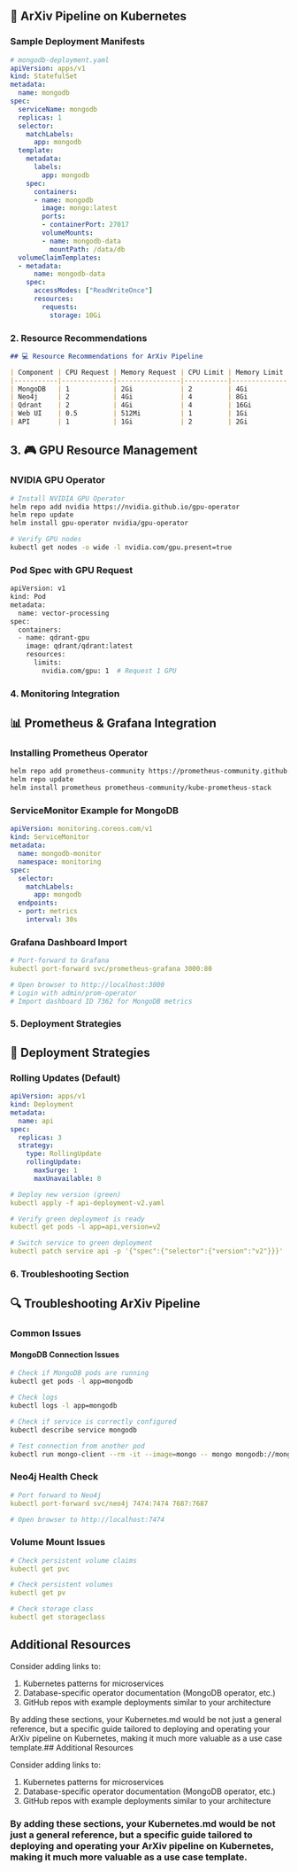 ## 🚢 ArXiv Pipeline on Kubernetes

### Sample Deployment Manifests

```yaml
# mongodb-deployment.yaml
apiVersion: apps/v1
kind: StatefulSet
metadata:
  name: mongodb
spec:
  serviceName: mongodb
  replicas: 1
  selector:
    matchLabels:
      app: mongodb
  template:
    metadata:
      labels:
        app: mongodb
    spec:
      containers:
      - name: mongodb
        image: mongo:latest
        ports:
        - containerPort: 27017
        volumeMounts:
        - name: mongodb-data
          mountPath: /data/db
  volumeClaimTemplates:
  - metadata:
      name: mongodb-data
    spec:
      accessModes: ["ReadWriteOnce"]
      resources:
        requests:
          storage: 10Gi
```

### 2. Resource Recommendations

```markdown
## 💻 Resource Recommendations for ArXiv Pipeline

| Component | CPU Request | Memory Request | CPU Limit | Memory Limit | Notes |
|-----------|-------------|----------------|-----------|--------------|-------|
| MongoDB   | 1           | 2Gi            | 2         | 4Gi          | Storage-heavy workload |
| Neo4j     | 2           | 4Gi            | 4         | 8Gi          | Graph operations need more CPU |
| Qdrant    | 2           | 4Gi            | 4         | 16Gi         | Vector operations memory-intensive |
| Web UI    | 0.5         | 512Mi          | 1         | 1Gi          | Scales horizontally |
| API       | 1           | 1Gi            | 2         | 2Gi          | Connection handling |
```

## 3. 🎮 GPU Resource Management

### NVIDIA GPU Operator
```bash
# Install NVIDIA GPU Operator
helm repo add nvidia https://nvidia.github.io/gpu-operator
helm repo update
helm install gpu-operator nvidia/gpu-operator

# Verify GPU nodes
kubectl get nodes -o wide -l nvidia.com/gpu.present=true
```

### Pod Spec with GPU Request
```bash
apiVersion: v1
kind: Pod
metadata:
  name: vector-processing
spec:
  containers:
  - name: qdrant-gpu
    image: qdrant/qdrant:latest
    resources:
      limits:
        nvidia.com/gpu: 1  # Request 1 GPU
```

### 4. Monitoring Integration


## 📊 Prometheus & Grafana Integration
### Installing Prometheus Operator
```bash
helm repo add prometheus-community https://prometheus-community.github.io/helm-charts
helm repo update
helm install prometheus prometheus-community/kube-prometheus-stack
```

### ServiceMonitor Example for MongoDB
```yaml
apiVersion: monitoring.coreos.com/v1
kind: ServiceMonitor
metadata:
  name: mongodb-monitor
  namespace: monitoring
spec:
  selector:
    matchLabels:
      app: mongodb
  endpoints:
  - port: metrics
    interval: 30s
```
### Grafana Dashboard Import
```yaml
# Port-forward to Grafana
kubectl port-forward svc/prometheus-grafana 3000:80

# Open browser to http://localhost:3000
# Login with admin/prom-operator
# Import dashboard ID 7362 for MongoDB metrics
```


### 5. Deployment Strategies
## 🔄 Deployment Strategies

### Rolling Updates (Default)
```yaml
apiVersion: apps/v1
kind: Deployment
metadata:
  name: api
spec:
  replicas: 3
  strategy:
    type: RollingUpdate
    rollingUpdate:
      maxSurge: 1
      maxUnavailable: 0
```
```yaml
# Deploy new version (green)
kubectl apply -f api-deployment-v2.yaml

# Verify green deployment is ready
kubectl get pods -l app=api,version=v2

# Switch service to green deployment
kubectl patch service api -p '{"spec":{"selector":{"version":"v2"}}}'
```


### 6. Troubleshooting Section

## 🔍 Troubleshooting ArXiv Pipeline

### Common Issues

#### MongoDB Connection Issues
```bash
# Check if MongoDB pods are running
kubectl get pods -l app=mongodb

# Check logs
kubectl logs -l app=mongodb

# Check if service is correctly configured
kubectl describe service mongodb

# Test connection from another pod
kubectl run mongo-client --rm -it --image=mongo -- mongo mongodb://mongodb:27017
```

### Neo4j Health Check
```yaml 
# Port forward to Neo4j
kubectl port-forward svc/neo4j 7474:7474 7687:7687

# Open browser to http://localhost:7474
```
### Volume Mount Issues
```yaml 
# Check persistent volume claims
kubectl get pvc

# Check persistent volumes
kubectl get pv

# Check storage class
kubectl get storageclass
```


## Additional Resources

Consider adding links to:
1. Kubernetes patterns for microservices
2. Database-specific operator documentation (MongoDB operator, etc.)
3. GitHub repos with example deployments similar to your architecture

By adding these sections, your Kubernetes.md would be not just a general reference, but a specific guide tailored to deploying and operating your ArXiv pipeline on Kubernetes, making it much more valuable as a use case template.## Additional Resources

Consider adding links to:
1. Kubernetes patterns for microservices
2. Database-specific operator documentation (MongoDB operator, etc.)
3. GitHub repos with example deployments similar to your architecture

### By adding these sections, your Kubernetes.md would be not just a general reference, but a specific guide tailored to deploying and operating your ArXiv pipeline on Kubernetes, making it much more valuable as a use case template.


